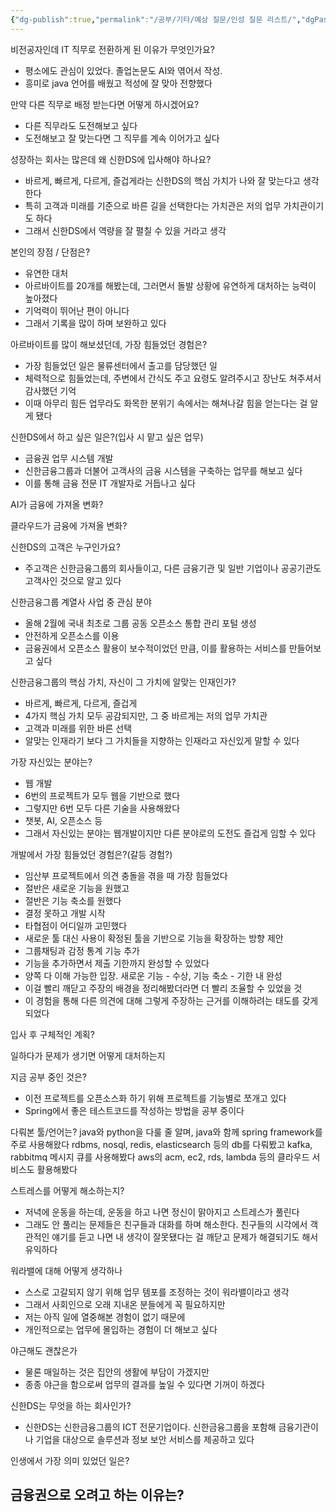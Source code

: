 ```yaml
---
{"dg-publish":true,"permalink":"/공부/기타/예상 질문/인성 질문 리스트/","dgPassFrontmatter":true}
---
```


비전공자인데 IT 직무로 전환하게 된 이유가 무엇인가요?
- 평소에도 관심이 있었다. 졸업논문도 AI와 엮어서 작성.
- 흥미로 java 언어를 배웠고 적성에 잘 맞아 전향했다

만약 다른 직무로 배정 받는다면 어떻게 하시겠어요?
- 다른 직무라도 도전해보고 싶다
- 도전해보고 잘 맞는다면 그 직무를 계속 이어가고 싶다

성장하는 회사는 많은데 왜 신한DS에 입사해야 하나요?
- 바르게, 빠르게, 다르게, 즐겁게라는 신한DS의 핵심 가치가 나와 잘 맞는다고 생각한다
- 특히 고객과 미래를 기준으로 바른 길을 선택한다는 가치관은 저의 업무 가치관이기도 하다
- 그래서 신한DS에서 역량을 잘 펼칠 수 있을 거라고 생각

본인의 장점 / 단점은?
- 유연한 대처
- 아르바이트를 20개를 해봤는데, 그러면서 돌발 상황에 유연하게 대처하는 능력이 높아졌다
- 기억력이 뛰어난 편이 아니다
- 그래서 기록을 많이 하며 보완하고 있다

아르바이트를 많이 해보셨던데, 가장 힘들었던 경험은?
- 가장 힘들었던 일은 물류센터에서 출고를 담당했던 일
- 체력적으로 힘들었는데, 주변에서 간식도 주고 요령도 알려주시고 장난도 쳐주셔서 감사했던 기억
- 이때 아무리 힘든 업무라도 화목한 분위기 속에서는 해쳐나갈 힘을 얻는다는 걸 알게 됐다

신한DS에서 하고 싶은 일은?(입사 시 맡고 싶은 업무)
- 금융권 업무 시스템 개발
- 신한금융그룹과 더불어 고객사의 금융 시스템을 구축하는 업무를 해보고 싶다
- 이를 통해 금융 전문 IT 개발자로 거듭나고 싶다

AI가 금융에 가져올 변화?

클라우드가 금융에 가져올 변화?

신한DS의 고객은 누구인가요?
- 주고객은 신한금융그룹의 회사들이고, 다른 금융기관 및 일반 기업이나 공공기관도 고객사인 것으로 알고 있다

신한금융그룹 계열사 사업 중 관심 분야
- 올해 2월에 국내 최초로 그룹 공동 오픈소스 통합 관리 포털 생성
- 안전하게 오픈소스를 이용
- 금융권에서 오픈소스 활용이 보수적이었던 만큼, 이를 활용하는 서비스를 만들어보고  싶다

신한금융그룹의 핵심 가치, 자신이 그 가치에 알맞는 인재인가?
- 바르게, 빠르게, 다르게, 즐겁게
- 4가지 핵심 가치 모두 공감되지만, 그 중 바르게는 저의 업무 가치관
- 고객과 미래를 위한 바른 선택
- 알맞는 인재라기 보다 그 가치들을 지향하는 인재라고 자신있게 말할 수 있다

가장 자신있는 분야는?
- 웹 개발
- 6번의 프로젝트가 모두 웹을 기반으로 했다
- 그렇지만 6번 모두 다른 기술을 사용해왔다
- 챗봇, AI, 오픈소스 등
- 그래서 자신있는 분야는 웹개발이지만 다른 분야로의 도전도 즐겁게 임할 수 있다

개발에서 가장 힘들었던 경험은?(갈등 경험?)
- 임산부 프로젝트에서 의견 충돌을 겪을 때 가장 힘들었다
- 절반은 새로운 기능을 원했고
- 절반은 기능 축소를 원했다
- 결정 못하고 개발 시작
- 타협점이 어디일까 고민했다
- 새로운 툴 대신 사용이 확정된 툴을 기반으로 기능을 확장하는 방향 제안
- 그룹채팅과 감정 통계 기능 추가
- 기능을 추가하면서 제출 기한까지 완성할 수 있었다
- 양쪽 다 이해 가능한 입장. 새로운 기능 - 수상, 기능 축소 - 기한 내 완성
- 이걸 빨리 깨닫고 주장의 배경을 정리해봤더라면 더 빨리 조율할 수 있었을 것
- 이 경험을 통해 다른 의견에 대해 그렇게 주장하는 근거를 이해하려는 태도를 갖게 되었다

입사 후 구체적인 계획?

일하다가 문제가 생기면 어떻게 대처하는지

지금 공부 중인 것은?
- 이전 프로젝트를 오픈소스화 하기 위해 프로젝트를 기능별로 쪼개고 있다
- Spring에서 좋은 테스트코드를 작성하는 방법을 공부 중이다

다뤄본 툴/언어는?
java와 python을 다룰 줄 알며, java와 함께 spring framework를 주로 사용해왔다
rdbms, nosql, redis, elasticsearch 등의 db를 다뤄봤고
kafka, rabbitmq 메시지 큐를 사용해봤다
aws의 acm, ec2, rds, lambda 등의 클라우드 서비스도 활용해봤다

스트레스를 어떻게 해소하는지?
- 저녁에 운동을 하는데, 운동을 하고 나면 정신이 맑아지고 스트레스가 풀린다
- 그래도 안 풀리는 문제들은 친구들과 대화를 하며 해소한다. 친구들의 시각에서 객관적인 얘기를 듣고 나면 내 생각이 잘못됐다는 걸 깨닫고 문제가 해결되기도 해서 유익하다

워라밸에 대해 어떻게 생각하나
- 스스로 고갈되지 않기 위해 업무 템포를 조정하는 것이 워라밸이라고 생각
- 그래서 사회인으로 오래 지내온 분들에게 꼭 필요하지만
- 저는 아직 일에 열중해본 경험이 없기 때문에
- 개인적으로는 업무에 몰입하는 경험이 더 해보고 싶다

야근해도 괜찮은가
- 물론 매일하는 것은 집안의 생활에 부담이 가겠지만
- 종종 야근을 함으로써 업무의 결과를 높일 수 있다면 기꺼이 하겠다

신한DS는 무엇을 하는 회사인가?
- 신한DS는 신한금융그룹의 ICT 전문기업이다. 신한금융그룹을 포함해 금융기관이나 기업을 대상으로 솔루션과 정보 보안 서비스를 제공하고 있다

인생에서 가장 의미 있었던 일은?

금융권으로 오려고 하는 이유는?
- 